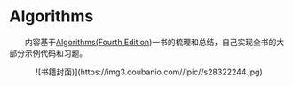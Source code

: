 # Algorithms

&emsp;&emsp;内容基于[Algorithms(Fourth Edition](https://book.douban.com/subject/19952400/))一书的梳理和总结，自己实现全书的大部分示例代码和习题。
<center>
![书籍封面)](https://img3.doubanio.com//lpic//s28322244.jpg)
</center>
